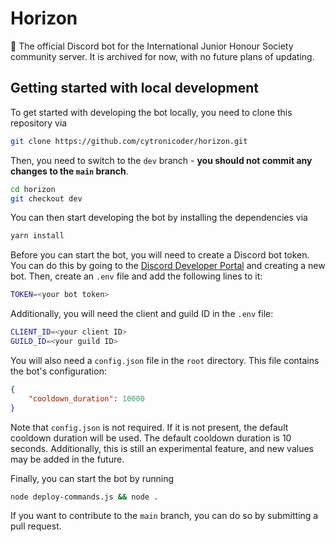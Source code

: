 # Horizon
🌅 The official Discord bot for the International Junior Honour Society community server. It is archived for now, with no future plans of updating.

## Getting started with local development
To get started with developing the bot locally, you need to clone this repository via

```bash
git clone https://github.com/cytronicoder/horizon.git
```
Then, you need to switch to the `dev` branch - **you should not commit any changes to the `main` branch**.

```bash
cd horizon
git checkout dev
```

You can then start developing the bot by installing the dependencies via

```bash
yarn install
```

Before you can start the bot, you will need to create a Discord bot token. You can do this by going to the [Discord Developer Portal](https://discordapp.com/developers/applications/me) and creating a new bot. Then, create an `.env` file and add the following lines to it:

```bash
TOKEN=<your bot token>
```

Additionally, you will need the client and guild ID in the `.env` file:

```bash
CLIENT_ID=<your client ID>
GUILD_ID=<your guild ID>
```

You will also need a `config.json` file in the `root` directory. This file contains the bot's configuration:

```json
{
    "cooldown_duration": 10000
}
```

Note that `config.json` is not required. If it is not present, the default cooldown duration will be used. The default cooldown duration is 10 seconds. Additionally, this is still an experimental feature, and new values may be added in the future.

Finally, you can start the bot by running

```bash
node deploy-commands.js && node .
```

If you want to contribute to the `main` branch, you can do so by submitting a pull request.
